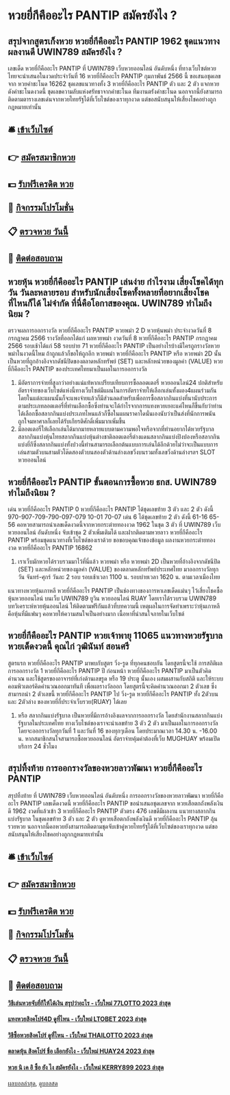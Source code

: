 # หวยยี่กีคืออะไร PANTIP สมัครยังไง ?
## สรุปจากสูตรเก็งหวย หวยยี่กีคืออะไร PANTIP 1962 ชุดแนวทางผลงานดี UWIN789 สมัครยังไง ?
เลขเด็ด หวยยี่กีคืออะไร PANTIP ที่ UWIN789 เว็บหวยออนไลน์ อันดับหนึ่ง ที่ทางเว็บไซต์หวยไทยจะนำเสนอในงวดประจำวันที่ 16 หวยยี่กีคืออะไร PANTIP กุมภาพันธ์ 2566 นี้ ขอเสนอชุดเลขจาก หวยคำชะโนด 16262 ชุดเลขแนวทางทั้ง 3 หวยยี่กีคืออะไร PANTIP ตัว และ 2 ตัว แจกหวยดังคำชะโนดงวดนี้ ชุดเลขความลับแห่งศรัทธาจากคำชะโนด ทีมงานตรังคำชะโนด นอกจากนี้ยังสามารถติดตามตารางเลขเด่นจากหวยไทยรัฐได้ที่เว็บไซต์ของเราทุกงวด แต่ขอสนับสนุนให้เสี่ยงโชคอย่างถูกกฎหมายเท่านั้น

## 🛎 [เข้าเว็บไซต์](https://bit.ly/3BG5bNw)
## 👉 [สมัครสมาชิกหวย](https://bit.ly/3BG5bNw)
## 💵 [รับฟรีเครดิต หวย](https://bit.ly/3C3mvgS)
## 👑 [กิจกรรมโปรโมชั่น](https://bit.ly/3C3mvgS)
## 📋 [ตรวจหวย วันนี้](https://bit.ly/3C3mvgS)
## 📱 [ติดต่อสอบถาม](https://bit.ly/3C3mvgS)

## หวยหุ้น หวยยี่กีคืออะไร PANTIP เล่นง่าย กำไรงาม เสี่ยงโชคได้ทุกวัน วันละหลายรอบ สำหรับนักเสี่ยงโชคทั้งหลายที่​อยากเสี่ยงโชคที่ไหนก็ได้ ไม่จำกัด ที่นี่คือโอกาสของคุณ. UWIN789 ทำไมถึงนิยม ?
ตรวจผลการออกรางวัล หวยยี่กีคืออะไร PANTIP หวยพม่า 2 D หวยหุ้นพม่า ประจำงวดวันที่ 8 กรกฏาคม 2566 รางวัลที่ออกได้แก่
ผลหวยพม่า งวดวันที่ 8 หวยยี่กีคืออะไร PANTIP กรกฏาคม 2566 รอบเช้าได้แก่ 58 รอบบ่าย 71 หวยยี่กีคืออะไร PANTIP เป็นอย่างไรบ้างมีใครถูกรางวัลหวยพม่าในงวดนี้ไหม ถ้าถูกแล้วก็ขอให้ถูกอีก หวยพม่า หวยยี่กีคืออะไร PANTIP หรือ หวยพม่า 2D นั้นเป็นหวยที่ถูกอ้างอิงจากดัชนีปิดของตลาดหลักทรัพย์ (SET) และหลักหน่วยของมูลค่า (VALUE) หวยยี่กีคืออะไร PANTIP ของประเทศไทยมาเป็นผลในการออกรางวัล
1. มีอัตราการจ่ายที่สูงกว่าอย่างแน่แท้หากเปรียบเทียบการซื้อลอตเตอรี่ หวยออนไลน์24 ปกติสำหรับอัตราจ่ายของเว็บไซต์แห่งนี้ทางเว็บไซต์มีแผนในการอัตราจ่ายให้เลือกเล่นทั้งผอง4แผนร่วมกันโดยในแต่ละแผนนั้นก็จะแพงจ่ายแล้วก็มีส่วนลดสำหรับเพื่อการซื้อสลากกินแบ่งที่นานับประการตามประเภทลอตเตอรี่ที่ท่านเลือกซื้อซึ่งท่านจะได้กำไรจากการแทงหวยเยอะแค่ไหนก็ขึ้นกับว่าท่านได้เลือกซื้อสลากกินแบ่งประเภทไหนแล้วก็ซื้อในแผนราคาใดนั่นเองนับว่าเป็นส่งที่นักการพนันถูกใจมหาศาลก็เลยได้รับเกียรติศักดิ์เพิ่มมากเพิ่มขึ้น
2. มีลอตเตอรี่ให้เลือกเล่นได้มากมายหลายแบบตามความพอใจหรือจากที่ท่านอยากได้หวยรัฐบาลสลากกินแบ่งหุ้นไทยสลากกินแบ่งหุ้นต่างชาติลอตเตอรี่ต่างแดนสลากกินแบ่งปิงปองหรือสลากกินแบ่งยี่กีซึ่งสลากกินแบ่งทั้งปวงนี้ท่านสามารถเลือกต้นแบบการเล่นได้อีกด้วยไม่ว่าจะเป็นแบบการเล่นสามตัวบนสามตัวโต๊ดสองตัวบนสองตัวด้านล่างเลขวิ่งบนรวมทั้งเลขวิ่งด้านล่างฯลฯ SLOT หวยออนไลน์

## หวยยี่กีคืออะไร PANTIP ขั้นตอนการซื้อหวย ธกส. UWIN789 ทำไมถึงนิยม ?
เด่น หวยยี่กีคืออะไร PANTIP 0 หวยยี่กีคืออะไร PANTIP ได้ชุดเลขท้าย 3 ตัว และ 2 ตัว ดังนี้
970-907-709-790-097-079
10-01
70-07
เด่น 6 ได้ชุดเลขท้าย 2 ตัว ดังนี้
61-16
65-56
คอหวยสามารถนำเลขเด็ดงวดนี้จากหวยกระต่ายทองงวด 1962 ในชุด 3 ตัว ที่ UWIN789 เว็บหวยออนไลน์ อันดับหนึ่ง จับเข้าชุด 2 ตัวเพิ่มเติมได้ และฝากติดตามหวยลาว หวยยี่กีคืออะไร PANTIP พร้อมชุดแนวทางที่เว็บไซต์ของเราด้วย
ขอขอบคุณเจ้าของข้อมูล
ผลงานหวยกระต่ายทองงวด หวยยี่กีคืออะไร PANTIP 16862

1. เราเว็บมักหวยได้รวบรวมมาไว้ที่นี่แล้ว หวยพม่า หรือ หวยพม่า 2D เป็นหวยที่อ้างอิงจากดัชนีปิด (SET) และหลักหน่วยของมูลค่า (VALUE) ของตลาดหลักทรัพย์ประเทศไทย มาออกรางวัลทุกวัน จันทร์-ศุกร์ วันละ 2 รอบ รอบเช้าเวลา 1100 น. รอบบ่ายเวลา 1620 น. ตามเวลาเมืองไทย

แนวทางหวยหุ้นเกาหลี หวยยี่กีคืออะไร PANTIP เป็นช่องทางของการหาเลขเด็ดแม่นๆ ไว้เสี่ยงโชคซื้อหุ้นหวยออนไลน์ บนเว็บ UWIN789 ยูวิน หวยออนไลน์ RUAY โดยเราได้รวบรวม UWIN789 บทวิเคราะห์หวยหุ้นออนไลน์ ให้ติดตามฟรีกันแล้วที่บทความนี้ เหตุผลในการจัดทำเพราะว่าหุ้นเกาหลีคือหุ้นที่มีแฟนๆ คอหวยให้ความสนใจเป็นอย่างมาก
เนื้อหาที่น่าสนใจภายในเว็บไซต์

## หวยยี่กีคืออะไร PANTIP หวยเจ้าพายุ 11065 แนวทางหวยรัฐบาล หวยเด็ดงวดนี้ คุณไก่ วุฒินันท์ สอนศรี
สูตรแรก หวยยี่กีคืออะไร PANTIP มาพบกับสูตร วิ่ง-รูด ที่ทุกคนชอบกัน โดยสูตรนี้จะใช้ การสถิติผลการออกรางวัล 1 หวยยี่กีคืออะไร PANTIP ปี ก่อนหน้า หวยยี่กีคืออะไร PANTIP มาเป็นตัวคิดคำนวณ และใช้สูตรของอาจารย์ที่เก่งด้านเลขรูด หรือ 19 ประตู นั้นเอง ผสมผสานกับสถิติ และให้ระบบคอมพิวเตอร์คิดคำนวณออกมาทันที เพื่อผลรางวัลออก โดยสูตรนี้จะคิดคำนวณออกมา 2 ตัวเลข ซึ่งสามารถนำ 2 ตัวเลขนี้ หวยยี่กีคืออะไร PANTIP ไป วิ่ง-รูด หวยยี่กีคืออะไร PANTIP ทั้ง 2ตัวบนและ 2ตัวล่าง ของหวยยี่กี่ประจำเว็บรวย(RUAY) ได้เลย
1. หรือ สลากกินแบ่งรัฐบาล เป็นหวยที่มีการอ้างอิงผลจากการออกรางวัล โดยสำนักงานสลากกินแบ่งรัฐบาลในประเทศไทย ทางเว็บไซต์ของเราจะนำเลขท้าย 3 ตัว 2 ตัว มาเป็นผลในการออกรางวัล โดยจะออกรางวัลทุกวันที่ 1 และวันที่ 16 ของทุกๆเดือน โดยประมาณเวลา 14.30 น. -16.00 น. หากสมาชิกสนใจสามารถซื้อหวยออนไลน์ อัตราจ่ายคุ้มค่าต้องที่เว็บ MUGHUAY พร้อมเปิดบริการ 24 ชั่วโมง

## สรุปทิ้งท้าย การออกรางวัลของหวยลาวพัฒนา หวยยี่กีคืออะไร PANTIP
สรุปทิ้งท้าย ที่ UWIN789 เว็บหวยออนไลน์ อันดับหนึ่ง การออกรางวัลของหวยลาวพัฒนา หวยยี่กีคืออะไร PANTIP เลขเด็ดงวดนี้ หวยยี่กีคืออะไร PANTIP ขอนำเสนอชุดเลขจาก หวยเสือตกถังพลังเงินดี 1962 งวดที่แล้วเข้า 3 หวยยี่กีคืออะไร PANTIP ตัวตรง 476 เลขดีมีผลงาน แนวทางสลากกินแบ่งรัฐบาล ในชุดเลขท้าย 3 ตัว และ 2 ตัว ดูหวยเสือตกถังพลังเงินดี หวยยี่กีคืออะไร PANTIP ลุ้นรวยหวย นอกจากนี้คอหวยยังสามารถติดตามชุดจับเข้าคู่หวยไทยรัฐได้ที่เว็บไซต์ของเราทุกงวด แต่ขอสนับสนุนให้เสี่ยงโชคอย่างถูกกฎหมายเท่านั้น

## 🛎 [เข้าเว็บไซต์](https://bit.ly/3BG5bNw)
## 👉 [สมัครสมาชิกหวย](https://bit.ly/3BG5bNw)
## 💵 [รับฟรีเครดิต หวย](https://bit.ly/3C3mvgS)
## 👑 [กิจกรรมโปรโมชั่น](https://bit.ly/3C3mvgS)
## 📋 [ตรวจหวย วันนี้](https://bit.ly/3C3mvgS)
## 📱 [ติดต่อสอบถาม](https://bit.ly/3C3mvgS)

#### [วิธีเล่นหวยจับยี่กีให้ได้เงิน สรุปว่าอะไร - เว็บใหม่ 77LOTTO 2023 ล่าสุด](https://atom.io/themes/วิธีเล่นหวยจับยี่กีให้ได้เงิน%20สรุปว่าอะไร%20-%20เว็บใหม่%2077lotto%202023%20ล่าสุด)
#### [แทงหวยสิงคโปร์4D ดูที่ไหน - เว็บใหม่ LTOBET 2023 ล่าสุด](https://atom.io/themes/แทงหวยสิงคโปร์4d%20ดูที่ไหน%20-%20เว็บใหม่%20ltobet%202023%20ล่าสุด)
#### [วิธีซื้อหวยสิงคโปร์ ดูที่ไหน - เว็บใหม่ THAILOTTO 2023 ล่าสุด](https://atom.io/themes/วิธีซื้อหวยสิงคโปร์%20ดูที่ไหน%20-%20เว็บใหม่%20thailotto%202023%20ล่าสุด)
#### [ตลาดหุ้น สิงคโปร์ ชื่อ เลือกยังไง - เว็บใหม่ HUAY24 2023 ล่าสุด](https://atom.io/themes/ตลาดหุ้น%20สิงคโปร์%20ชื่อ%20เลือกยังไง%20-%20เว็บใหม่%20huay24%202023%20ล่าสุด)
#### [หวย นิ เค อิ ซื้อ ยัง ไง สมัครยังไง - เว็บใหม่ KERRY899 2023 ล่าสุด](https://atom.io/themes/หวย%20นิ%20เค%20อิ%20ซื้อ%20ยัง%20ไง%20สมัครยังไง%20-%20เว็บใหม่%20kerry899%202023%20ล่าสุด)

[ผลบอลล่าสุด](https://siamsport.tv "ผลบอลล่าสุด"), [ดูบอลสด](https://siamsport.tv/ดูบอลสด "ดูบอลสด")